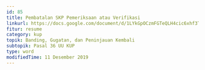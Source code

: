 ```yaml
---
id: 85
title: Pembatalan SKP Pemeriksaan atau Verifikasi
linkurl: https://docs.google.com/document/d/1LYkGpOCzmFGTeQLH4cic6xhf3TCm2r6TBZBtuYbXa2w/edit?usp=drivesdk
fitur: resume
category: kup
topik: Banding, Gugatan, dan Peninjauan Kembali
subtopik: Pasal 36 UU KUP
type: word
modifiedTime: 11 Desember 2019
---
```


